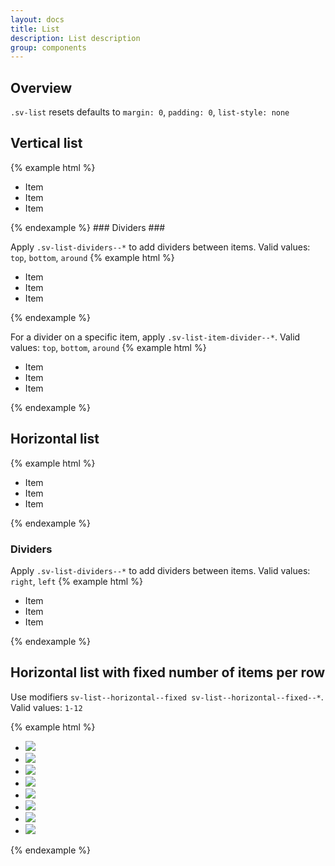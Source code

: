```yaml
---
layout: docs
title: List
description: List description
group: components
---
```

## Overview ##
`.sv-list` resets defaults to `margin: 0`, `padding: 0`, `list-style: none`

## Vertical list ##
{% example html %}
<ul class="sv-list">
   <li class="sv-list__item">
      Item
   </li>
   <li class="sv-list__item">
      Item
   </li>
   <li class="sv-list__item">
      Item
   </li>
</ul>
{% endexample %}
### Dividers ###

Apply `.sv-list-dividers--*` to add dividers between items. Valid values: `top`, `bottom`, `around` 
{% example html %}
<ul class="sv-list sv-list-dividers--top">
   <li class="sv-list__item">
      Item
   </li>
   <li class="sv-list__item">
      Item
   </li>
   <li class="sv-list__item">
      Item
   </li>
</ul>
{% endexample %}

For a divider on a specific item, apply `.sv-list-item-divider--*`. Valid values: `top`, `bottom`, `around` 
{% example html %}
<ul class="sv-list">
   <li class="sv-list__item">
      Item
   </li>
   <li class="sv-list__item sv-list-item-divider--bottom">
      Item
   </li>
   <li class="sv-list__item">
      Item
   </li>
</ul>
{% endexample %}

## Horizontal list ##
{% example html %}
<ul class="sv-list sv-list--horizontal">
   <li class="sv-list__item">
      Item
   </li>
   <li class="sv-list__item">
      Item
   </li>
   <li class="sv-list__item">
      Item
   </li>
</ul>
{% endexample %}

### Dividers ###
Apply `.sv-list-dividers--*` to add dividers between items. Valid values: `right`, `left` 
{% example html %}
<ul class="sv-list sv-list--horizontal sv-list-dividers--left">
   <li class="sv-list__item">
      Item
   </li>
   <li class="sv-list__item">
      Item
   </li>
   <li class="sv-list__item">
      Item
   </li>
</ul>
{% endexample %}

## Horizontal list with fixed number of items per row ##
Use modifiers `sv-list--horizontal--fixed sv-list--horizontal--fixed--*`. Valid values: `1-12`
 
{% example html %}
<ul class="sv-list sv-list--horizontal--fixed sv-list--horizontal--fixed--4">
   <li class="sv-list__item">
      <img src="https://placehold.it/100x100&text=1">
   </li>
   <li class="sv-list__item">
      <img src="https://placehold.it/100x100&text=2">   
   </li>
   <li class="sv-list__item">
      <img src="https://placehold.it/100x100&text=3">
   </li>
   <li class="sv-list__item">
      <img src="https://placehold.it/100x100&text=4">
   </li>
   <li class="sv-list__item">
      <img src="https://placehold.it/100x100&text=5">
   </li>
   <li class="sv-list__item">
      <img src="https://placehold.it/100x100&text=6">   
   </li>
   <li class="sv-list__item">
      <img src="https://placehold.it/100x100&text=7">
   </li>
   <li class="sv-list__item">
      <img src="https://placehold.it/100x100&text=8">
   </li>
</ul>
{% endexample %}
